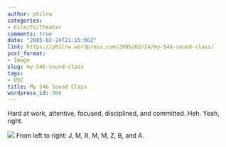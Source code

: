 ```yaml
---
author: philrw
categories:
- Film/TV/Theater
comments: true
date: "2005-02-24T21:15:06Z"
link: https://philrw.wordpress.com/2005/02/24/my-546-sound-class/
post_format:
- Image
slug: my-546-sound-class
tags:
- USC
title: My 546 Sound Class
wordpress_id: 366
---
```


Hard at work, attentive, focused, disciplined, and committed. Heh. Yeah, right.

[![](/images/Photo_022305_002-300x225.jpg)](/images/photo_022305_002.jpg)
From left to right: J, M, R, M, M, Z, B, and A.
